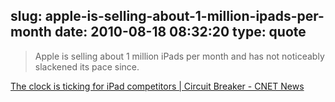 slug: apple-is-selling-about-1-million-ipads-per-month
date: 2010-08-18 08:32:20
type: quote
---

> Apple is selling about 1 million iPads per month and has not noticeably slackened its pace since.

[The clock is ticking for iPad competitors | Circuit Breaker - CNET News](http://news.cnet.com/8301-31021_3-20013797-260.html)

